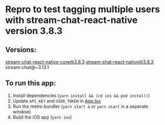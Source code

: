 # Repro to test tagging multiple users with stream-chat-react-native version 3.8.3

## Versions:

stream-chat-react-native-core@3.8.3
stream-chat-react-native@3.8.3
stream-chat@~3.13.1

## To run this app:

1. Install dependencies (`yarn install && (cd ios && pod install)`)
2. Update `API_KEY` and `USER_TOKEN` in [App.tsx](./App.tsx)
3. Run the metro bundler (`yarn start &` or `yarn start` in a separate window)
4. Build the iOS app (`yarn ios`)
